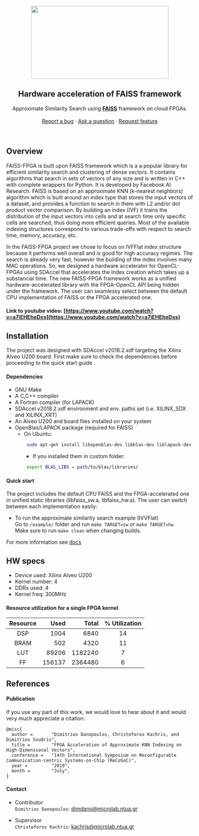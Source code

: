 <p align="center">
    <img src="https://i.imgur.com/KzcpiDq.png" alt="" width=370 height=195>
  </a>

  <h2 align="center">Hardware acceleration of FAISS framework</h2>

  <p align="center">
    Approximate Similarity Search using <a href="https://github.com/facebookresearch/faiss/"><strong>FAISS</strong></a> framework on cloud FPGAs.
    <br>
    <br>
    <a href="https://github.com/dimdano/faiss-fpga/issues/new?labels=bug">Report a bug</a>
    ·
    <a href="https://github.com/dimdano/faiss-fpga/issues/new?labels=question">Ask a question</a>
    ·
    <a href="https://github.com/dimdano/faiss-fpga/issues/new?labels=enhancement">Request feature</a>
    </p>
</p>

<br>



## Overview

FAISS-FPGA is built upon FAISS framework which is a a popular library for efficient similarity search and clustering of dense vectors. It contains algorithms that search in sets of vectors of any size and is written in C++ with complete wrappers for Python. It is developed by Facebook AI Research. 
FAISS is based on an approximate KNN (k-nearest neighbors) algorithm which is built around an index type that stores the input vectors of a dataset, and provides a function to search in them with L2 and/or dot product vector comparison. By building an index (IVF) it trains the distribution of the input vectors into cells and at search time only specific cells are searched, thus doing more efficient queries.
Most of the available indexing structures correspond to various trade-offs with respect to search time, memory, accuracy, etc.

In the FAISS-FPGA project we chose to focus on IVFFlat index structure because it performs well overall and is good for high accuracy regimes. The search is already very fast, however the building of the index involves many MAC operations. So, we designed a hardware accelerator for OpenCL-FPGAs using SDAccel that accelerates the Index creation which takes up a substancial time. The new FAISS-FPGA framework works as a unified hardware-accelerated library with the FPGA-OpenCL API being hidden under the framework. The user can seamlessy select between the default CPU implementation of FAISS or the FPGA accelerated one.

#### Link to youtube video: [https://www.youtube.com/watch?v=a7iEHEheDxs](https://www.youtube.com/watch?v=a7iEHEheDxs)

## Installation

The project was designed with SDAccel v2018.2.xdf targeting the Xilinx Alveo U200 board. First make sure to check the dependencies before proceeding to the quick start guide .


#### Dependencies 

* GNU Make
* A C,C++ compiler
* A Fortran compiler (for LAPACK)
* SDAccel v2018.2.xdf environment and env. paths set (i.e. XILINX_SDX and XILINX_XRT)
* An Alveo U200 and board files installed on your system 
* OpenBlas/LAPACK package (required for FAISS)
  * On Ubuntu:
      ```sh
       sudo apt-get install libopenblas-dev libblas-dev liblapack-dev
       ```
      * If you installed them in custom folder:
      ```sh
       export BLAS_LIBS = path/to/blas/libraries/
      ```
      
#### Quick start 

The project includes the default CPU FAISS and the FPGA-accelerated one in unified static libraries (libfaiss_sw.a, libfaiss_hw.a). The user can switch between each implementation easily:

* To run the approximate similarity search example (IVVFlat) <br/>
  Go to ```/example/``` folder and run ```make TARGET=sw``` or ```make TARGET=hw``` <br/>
  Make sure to run ```make clean``` when changing builds.

For more information see  [docs](https://github.com/dimdano/faiss-fpga/tree/master/docs)

## HW specs

* Device used: Xilinx Alveo U200
* Kernel number: 4
* DDRs used: 4 
* Kernel freq: 300MHz

#### Resource utilization for a single FPGA kernel 

Resource	|	Used	|	Total	|	% Utilization
:----------:|----------:|----------:|:----------:|
DSP	|	1004	|	6840	|	  14|
BRAM	|	502	|	4320	|	  11|
LUT	|	89206	|	1182240	|  	7|
FF	|	156137	|	2364480	|  	6| 

## References

#### Publication

If you use any part of this work, we would love to hear about it and would very much appreciate a citation:

```
@misc{
  author =       "Dimitrios Danopoulos, Christoforos Kachris, and Dimitrios Soudris",
  title =        "FPGA Acceleration of Approximate KNN Indexing on High-Dimensional Vectors",
  conference =   "14th International Symposium on Reconfigurable Communication-centric Systems-on-Chip (ReCoSoC)",
  year =         "2019",
  month =        "July",
}
```
#### Contact 

* Contributor <br/>
`Dimitrios Danopoulos`: dimdano@microlab.ntua.gr

* Supervisor <br/>
`Christoforos Kachris`: kachris@microlab.ntua.gr



